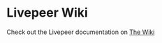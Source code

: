 # Livepeer Wiki

Check out the Livepeer documentation on [The Wiki](http://github.com/livepeer/wiki/wiki)
